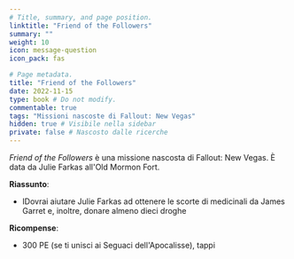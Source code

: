 ```yaml
---
# Title, summary, and page position.
linktitle: "Friend of the Followers" 
summary: ""
weight: 10
icon: message-question
icon_pack: fas

# Page metadata.
title: "Friend of the Followers"
date: 2022-11-15
type: book # Do not modify.
commentable: true
tags: "Missioni nascoste di Fallout: New Vegas"
hidden: true # Visibile nella sidebar
private: false # Nascosto dalle ricerche
---
```


<div class="fnv">


*Friend of the Followers* è una missione nascosta di Fallout: New Vegas. È data da Julie Farkas all'Old Mormon Fort.


**Riassunto**:
- IDovrai aiutare Julie Farkas ad ottenere le scorte di medicinali da James Garret e, inoltre, donare almeno dieci droghe




**Ricompense**:
- 300 PE (se ti unisci ai Seguaci dell'Apocalisse), tappi


</div>


